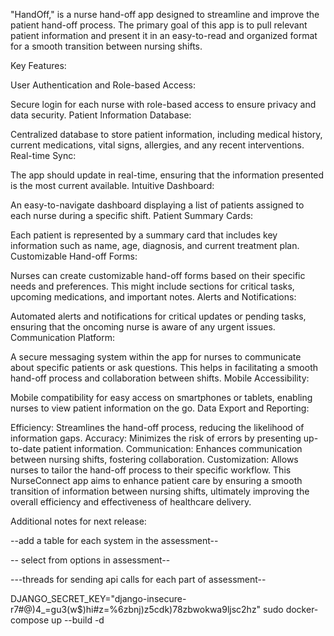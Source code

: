 "HandOff," is a nurse hand-off app designed to streamline and improve the patient hand-off process. The primary goal of this app is to pull relevant patient information and present it in an easy-to-read and organized format for a smooth transition between nursing shifts.

Key Features:

User Authentication and Role-based Access:

Secure login for each nurse with role-based access to ensure privacy and data security.
Patient Information Database:

Centralized database to store patient information, including medical history, current medications, vital signs, allergies, and any recent interventions.
Real-time Sync:

The app should update in real-time, ensuring that the information presented is the most current available.
Intuitive Dashboard:

An easy-to-navigate dashboard displaying a list of patients assigned to each nurse during a specific shift.
Patient Summary Cards:

Each patient is represented by a summary card that includes key information such as name, age, diagnosis, and current treatment plan.
Customizable Hand-off Forms:

Nurses can create customizable hand-off forms based on their specific needs and preferences. This might include sections for critical tasks, upcoming medications, and important notes.
Alerts and Notifications:

Automated alerts and notifications for critical updates or pending tasks, ensuring that the oncoming nurse is aware of any urgent issues.
Communication Platform:

A secure messaging system within the app for nurses to communicate about specific patients or ask questions. This helps in facilitating a smooth hand-off process and collaboration between shifts.
Mobile Accessibility:

Mobile compatibility for easy access on smartphones or tablets, enabling nurses to view patient information on the go.
Data Export and Reporting:

<!-- The ability to export patient hand-off summaries for documentation purposes or for sharing with other healthcare professionals.
Integration with Electronic Health Records (EHR):

Integration with existing EHR systems to pull patient data seamlessly and avoid redundant data entry.
Training and Support:

Comprehensive training materials and customer support to assist nurses in adopting and using the app effectively.
Benefits: -->

Efficiency: Streamlines the hand-off process, reducing the likelihood of information gaps.
Accuracy: Minimizes the risk of errors by presenting up-to-date patient information.
Communication: Enhances communication between nursing shifts, fostering collaboration.
Customization: Allows nurses to tailor the hand-off process to their specific workflow.
This NurseConnect app aims to enhance patient care by ensuring a smooth transition of information between nursing shifts, ultimately improving the overall efficiency and effectiveness of healthcare delivery.



Additional notes for next release:

--add a table for each system in the assessment--

-- select from options in assessment--



---threads for sending api calls for each part of assessment-- 


DJANGO_SECRET_KEY="django-insecure-r7#@)4_=gu3(w$)hi#z=%6zbnj)z5cdk)78zbwokwa9ljsc2hz" sudo docker-compose up --build -d
